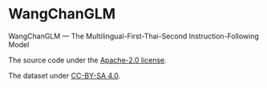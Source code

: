 # WangChanGLM
WangChanGLM — The Multilingual-First-Thai-Second Instruction-Following Model

The source code under the [Apache-2.0 license](https://github.com/wannaphong/ChomGPT/blob/main/LICENSE).

The dataset under [CC-BY-SA 4.0](https://creativecommons.org/licenses/by-sa/4.0/).
